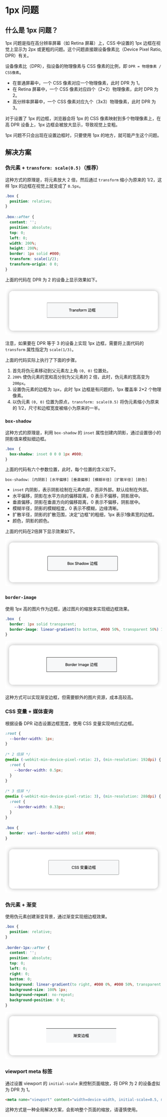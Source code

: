 # 1px 问题

## 什么是 1px 问题？

1px 问题是指在高分辨率屏幕（如 Retina 屏幕）上，CSS 中设置的 1px 边框在视觉上显示为 2px 或更粗的问题。这个问题直接跟设备像素比（Device Pixel Ratio, DPR）有关。

设备像素比（DPR），指设备的物理像素与 CSS 像素的比例，即 `DPR = 物理像素 / CSS像素`。

- 在普通屏幕中，一个 CSS 像素对应一个物理像素，此时 DPR 为 1。
- 在 Retina 屏幕中，一个 CSS 像素对应四个（2*2）物理像素，此时 DPR 为 2。
- 高分辨率屏幕中，一个 CSS 像素对应九个（3x3）物理像素，此时 DPR 为 3。

对于设置了 1px 的边框，浏览器会将 1px 的 CSS 像素映射到多个物理像素上，在高 DPR 设备上，1px 边框会被放大显示，导致视觉上变粗。

1px 问题不只会出现在设置边框时，只要使用 1px 的地方，就可能产生这个问题。

## 解决方案

### 伪元素 + `transform: scale(0.5)`（推荐）

这种方式的原理是，将元素放大 2 倍，然后通过 `transform` 缩小为原来的 1/2，这样 1px 的边框在视觉上就变成了 `0.5px`。

```css
.box {
  position: relative;
}

.box::after {
  content: '';
  position: absolute;
  top: 0;
  left: 0;
  width: 200%;
  height: 200%;
  border: 1px solid #000;
  transform: scale(1/2);
  transform-origin: 0 0;
}
```

上面的代码在 DPR 为 2 的设备上显示效果如下。

![Transform 边框](/2025/assets/transform-border.png "Transform 边框")

注意，如果要在 DPR 等于 3 的设备上实现 1px 边框，需要将上面代码的 `transform` 属性指定为 `scale(1/3)`。

上面的代码实际上执行了下面的步骤。

1. 首先将伪元素移动到父元素左上角 `(0, 0)` 位置处。
2. `200%` 使伪元素的宽和高分别为父元素的 2 倍，此时，伪元素的宽高变为 `200px`。
3. 设置伪元素的边框为 `1px`，此时 1px 边框是有问题的，1px 覆盖率 2*2 个物理像素。
4. 以伪元素 `(0, 0)` 位置为原点，`transform: scale(0.5)` 将伪元素缩小为原来的 1/2，尺寸和边框宽度被缩小为原来的一半。

### `box-shadow`

这种方式的原理是，利用 `box-shadow` 的 `inset` 属性创建内阴影，通过设置很小的阴影值来模拟细边框。

```css
.box  {
  box-shadow: inset 0 0 0 1px #000;
}
```

上面的代码有六个参数位置，此时，每个位置的含义如下。

```text
box-shadow: [内阴影] [水平偏移] [垂直偏移] [模糊半径] [扩散半径] [颜色]
```

- `inset` 内阴影，表示阴影绘制在元素内部，而非外部。默认绘制在外部。
- 水平偏移，阴影在水平方向的偏移距离，0 表示不偏移，阴影居中。
- 垂直偏移，阴影在垂直方向的偏移距离，0 表示不偏移，阴影居中。
- 模糊半径，阴影的模糊程度，0 表示不模糊，边缘清晰。
- 扩散半径，阴影的扩散范围，决定"边框"的粗细，1px 表示1像素宽的边框。
- 颜色，阴影的颜色。

上面的代码在2倍屏下显示效果如下。

![Box Shadow 边框](/2025/assets/box-shadow-border.png "Box Shadow 边框")

### `border-image`

使用 1px 高的图片作为边框，通过图片的缩放来实现细边框效果。

```css
.box  {
  border: 1px solid transparent;
  border-image: linear-gradient(to bottom, #000 50%, transparent 50%) 1;
}
```

![Border Image 边框](/2025/assets/border-image-border.png "Border Image 边框")

这种方式可以实现渐变边框，但需要额外的图片资源，成本高较高。

### CSS 变量 + 媒体查询

根据设备 DPR 动态设置边框宽度，使用 CSS 变量实现响应式边框。

```css
:root {
  --border-width: 1px;
}

/* 2 倍屏 */
@media (-webkit-min-device-pixel-ratio: 2), (min-resolution: 192dpi) {
  :root {
    --border-width: 0.5px;
  }
}

/* 3 倍屏 */
@media (-webkit-min-device-pixel-ratio: 3), (min-resolution: 288dpi) {
  :root {
    --border-width: 0.33px;
  }
}

.box {
  border: var(--border-width) solid #000;
}
```

![CSS 变量边框](/2025/assets/css-var-border.png "CSS 变量边框")

### 伪元素 + 渐变

使用伪元素创建渐变背景，通过渐变实现细边框效果。

```css
.box {
  position: relative;
}

.border-1px::after {
  content: '';
  position: absolute;
  top: 0;
  left: 0;
  right: 0;
  bottom: 0;
  background: linear-gradient(to right, #000 0%, #000 50%, transparent 50%, transparent 100%);
  background-size: 100% 1px;
  background-repeat: no-repeat;
  background-position: 0 0;
}
```

![渐变边框](/2025/assets/gradient-border.png "渐变边框")

### viewport meta 标签

通过设置 viewport 的 `initial-scale` 来控制页面缩放，将 DPR 为 2 的设备虚拟为 DPR 为 1。

```html
<meta name="viewport" content="width=device-width, initial-scale=0.5, maximum-scale=0.5, minimum-scale=0.5">
```

这种方式是一种全局解决方案，会影响整个页面的缩放，请谨慎使用。

